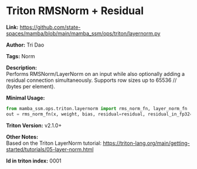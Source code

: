 # Triton RMSNorm + Residual

**Link:** https://github.com/state-spaces/mamba/blob/main/mamba_ssm/ops/triton/layernorm.py

**Author:** Tri Dao

**Tags:** Norm

**Description:** <br/>Performs RMSNorm/LayerNorm on an input while also optionally adding a residual connection simultaneously. Supports row sizes up to 65536 // (bytes per element).

**Minimal Usage:**
```py
from mamba_ssm.ops.triton.layernorm import rms_norm_fn, layer_norm_fn
out = rms_norm_fn(x, weight, bias, residual=residual, residual_in_fp32=True, eps=1e-6)
``` 
**Triton Version:** v2.1.0+

**Other Notes:**<br/>Based on the Triton LayerNorm tutorial: https://triton-lang.org/main/getting-started/tutorials/05-layer-norm.html

**Id in triton index:** 0001
